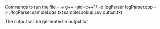 Commands to run the file - 
->  g++ -std=c++17 -o logParser logParser.cpp
->  ./logParser sampleLogs.txt sampleLookup.csv output.txt

The output will be generated in output.txt
